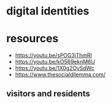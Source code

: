 # digital identities
<!--
TODO: maybe rename this to digital-identities.md file (and change the link in syllabus.md)
TODO: link or extract data from https://moodle.essex.ac.uk/mod/page/view.php?id=376391
-->

<!-- from marty

## visitors and residents
This week, we'll be looking at the concept of Visitors and Residents as developed by Dave White. The V&R model is a simple idea that will help you better understand your current relationship with digital technology. We will also explore Marc Prensky's notion of digital natives and digital immigrants; an older idea that inspired the development of the visitor and resident modes of engagement.

You will be asked to complete a V&R map. This hands-on exercise—which can be completed with pen and paper or a digital tool like Microsoft PowerPoint, Google Slides, Apple Keynote or Miro—will force you to reflect on how you use digital technology in different contexts. This map will form the first part of your digital portfolio.

You will also be encouraged to explore your own "digital journey" by thinking about the different digital devices you have bought (or been given) over your lifetime.

## exploring your cyberselves
This week, you will learn about managing your online identity and digital footprints.
As part of your digital portfolio, you need to create an about.me and LinkedIn profile, or a well-crafted CV (if you would rather not use these two online services).

## questions
- data mining? 
- what could be happy with tech giants using?
-->

# resources
- https://youtu.be/sPOG3iThmRI
- https://youtu.be/kO569eknM6U
- https://youtu.be/1X0g2OvSdWc
- https://www.thesocialdilemma.com/

## visitors and residents
